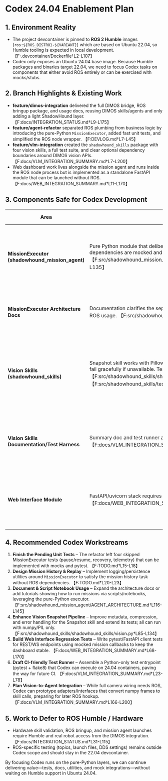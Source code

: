 # Codex 24.04 Enablement Plan

## 1. Environment Reality
- The project devcontainer is pinned to **ROS 2 Humble** images (`ros:${ROS_DISTRO}-${VARIANT}`) which are based on Ubuntu 22.04, so Humble tooling is expected in local development. 【F:.devcontainer/Dockerfile†L2-L107】
- Codex only exposes an Ubuntu 24.04 base image. Because Humble packages and binaries target 22.04, we need to focus Codex tasks on components that either avoid ROS entirely or can be exercised with mocks/stubs.

## 2. Branch Highlights & Existing Work
- **feature/dimos-integration** delivered the full DIMOS bridge, ROS bringup package, and usage docs, reusing DIMOS skills/agents and only adding a light ShadowHound layer. 【F:docs/INTEGRATION_STATUS.md†L9-L175】
- **feature/agent-refactor** separated ROS plumbing from business logic by introducing the pure-Python `MissionExecutor`, added fast unit tests, and simplified the ROS node wrapper. 【F:DEVLOG.md†L7-L45】
- **feature/vlm-integration** created the `shadowhound_skills` package with four vision skills, a full test suite, and clear optional dependency boundaries around DIMOS vision APIs. 【F:docs/VLM_INTEGRATION_SUMMARY.md†L7-L200】
- Web dashboard work lives alongside the mission agent and runs inside the ROS node process but is implemented as a standalone FastAPI module that can be launched without ROS. 【F:docs/WEB_INTEGRATION_SUMMARY.md†L11-L170】

## 3. Components Safe for Codex Development
| Area | Why It Works on 24.04 | Suggested Activities |
|------|-----------------------|----------------------|
| **MissionExecutor (shadowhound_mission_agent)** | Pure Python module that deliberately avoids ROS and can be instantiated directly; ROS dependencies are mocked and guarded by import checks. 【F:src/shadowhound_mission_agent/shadowhound_mission_agent/mission_executor.py†L2-L135】 | Extend unit tests, design mission history/telemetry hooks, add configuration validation, or simulate mission flows with mock DIMOS objects. |
| **MissionExecutor Architecture Docs** | Documentation clarifies the separation of ROS vs business logic, providing guidance for non-ROS usage. 【F:src/shadowhound_mission_agent/AGENT_ARCHITECTURE.md†L1-L152】 | Keep docs in sync with new pure-Python capabilities, draft tutorials for notebook/script usage. |
| **Vision Skills (shadowhound_skills)** | Snapshot skill works with Pillow/numpy only; DIMOS-dependent VLM skills are optional and fail gracefully if unavailable. Tests skip API-key-required flows. 【F:src/shadowhound_skills/shadowhound_skills/vision.py†L21-L134】【F:src/shadowhound_skills/test/test_vision.py†L51-L189】 | Enhance snapshot tooling, add offline image processing utilities, refactor for improved error reporting, or broaden tests around numpy/PIL handling. |
| **Vision Skills Documentation/Test Harness** | Summary doc and test runner already demonstrate standalone execution paths. 【F:docs/VLM_INTEGRATION_SUMMARY.md†L61-L200】 | Automate mock responses, enrich documentation with 24.04-specific setup notes, or add synthetic datasets. |
| **Web Interface Module** | FastAPI/uvicorn stack requires only Python; mission callbacks can be mocked. 【F:docs/WEB_INTEGRATION_SUMMARY.md†L34-L170】 | Iterate on UI/REST features, add API contract tests, implement authentication stubs, or create non-ROS demos. |

## 4. Recommended Codex Workstreams
1. **Finish the Pending Unit Tests** – The refactor left four skipped MissionExecutor tests (pause/resume, recovery, telemetry) that can be implemented with mocks and pytest. 【F:TODO.md†L15-L18】
2. **Design Mission History & Replay** – Implement logging/persistence utilities around `MissionExecutor` to satisfy the mission history task without ROS dependencies. 【F:TODO.md†L20-L23】
3. **Document & Script Notebook Usage** – Expand the architecture docs or add tutorials showing how to run missions via scripts/notebooks, leveraging the pure-Python executor. 【F:src/shadowhound_mission_agent/AGENT_ARCHITECTURE.md†L116-L145】
4. **Enhance Vision Snapshot Pipeline** – Improve metadata, compression, and error handling for the Snapshot skill and extend its tests; all can run with numpy/PIL only. 【F:src/shadowhound_skills/shadowhound_skills/vision.py†L85-L134】
5. **Build Web Interface Regression Tests** – Write pytest/FastAPI client tests for REST/WS endpoints using mocked mission callbacks to keep the dashboard stable. 【F:docs/WEB_INTEGRATION_SUMMARY.md†L68-L170】
6. **Draft CI-friendly Test Runner** – Assemble a Python-only test entrypoint (pytest + flake8) that Codex can execute on 24.04 containers, paving the way for future CI. 【F:docs/VLM_INTEGRATION_SUMMARY.md†L23-L78】
7. **Plan Vision-to-Agent Integration** – While full camera wiring needs ROS, Codex can prototype adapters/interfaces that convert numpy frames to skill calls, preparing for later ROS hookup. 【F:docs/VLM_INTEGRATION_SUMMARY.md†L166-L200】

## 5. Work to Defer to ROS Humble / Hardware
- Hardware skill validation, ROS bringup, and mission agent launches require Humble and real robot access from the DIMOS integration. 【F:docs/INTEGRATION_STATUS.md†L31-L115】
- ROS-specific testing (topics, launch files, DDS settings) remains outside Codex scope and should stay in the 22.04 devcontainer.

By focusing Codex runs on the pure-Python layers, we can continue delivering value—tests, docs, utilities, and mock integrations—without waiting on Humble support in Ubuntu 24.04.
